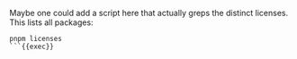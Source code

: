 Maybe one could add a script here that actually greps the distinct licenses. This lists all packages:

```plain
pnpm licenses
```{{exec}}